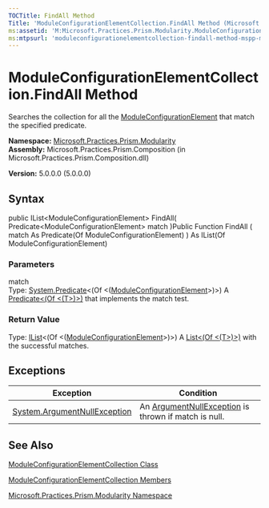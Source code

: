 ```yaml
---
TOCTitle: FindAll Method
Title: 'ModuleConfigurationElementCollection.FindAll Method (Microsoft.Practices.Prism.Modularity)'
ms:assetid: 'M:Microsoft.Practices.Prism.Modularity.ModuleConfigurationElementCollection.FindAll(System.Predicate{Microsoft.Practices.Prism.Modularity.ModuleConfigurationElement})'
ms:mtpsurl: 'moduleconfigurationelementcollection-findall-method-mspp-modularity.md'
---
```


# ModuleConfigurationElementCollection.FindAll Method

Searches the collection for all the [ModuleConfigurationElement](https://msdn.microsoft.com/library/microsoft.practices.prism.modularity.moduleconfigurationelement) that match the specified predicate.

**Namespace:** [Microsoft.Practices.Prism.Modularity](https://msdn.microsoft.com/library/microsoft.practices.prism.modularity)
**Assembly:** Microsoft.Practices.Prism.Composition (in Microsoft.Practices.Prism.Composition.dll)

**Version:** 5.0.0.0 (5.0.0.0)

## Syntax
public IList&lt;ModuleConfigurationElement&gt; FindAll( Predicate&lt;ModuleConfigurationElement&gt; match )Public Function FindAll ( match As Predicate(Of ModuleConfigurationElement) ) As IList(Of ModuleConfigurationElement)

### Parameters

match  
Type: [System.Predicate](http://msdn.microsoft.com/en-us/library/bfcke1bz)&lt;(Of &lt;([ModuleConfigurationElement](https://msdn.microsoft.com/library/microsoft.practices.prism.modularity.moduleconfigurationelement)&gt;)&gt;)
A [Predicate&lt;(Of &lt;(T&gt;)&gt;)](http://msdn.microsoft.com/en-us/library/bfcke1bz) that implements the match test.

### Return Value

Type: [IList](http://msdn.microsoft.com/en-us/library/5y536ey6)&lt;(Of &lt;([ModuleConfigurationElement](https://msdn.microsoft.com/library/microsoft.practices.prism.modularity.moduleconfigurationelement)&gt;)&gt;)
A [List&lt;(Of &lt;(T&gt;)&gt;)](http://msdn.microsoft.com/en-us/library/6sh2ey19) with the successful matches.

## Exceptions


| Exception                                                                             | Condition                                                                                                 |
|---------------------------------------------------------------------------------------|-----------------------------------------------------------------------------------------------------------|
| [System.ArgumentNullException](http://msdn.microsoft.com/en-us/library/27426hcy) | An [ArgumentNullException](http://msdn.microsoft.com/en-us/library/27426hcy) is thrown if match is null. |

## See Also
[ModuleConfigurationElementCollection Class](https://msdn.microsoft.com/library/microsoft.practices.prism.modularity.moduleconfigurationelementcollection)

[ModuleConfigurationElementCollection Members](https://msdn.microsoft.com/allmembers.t:microsoft.practices.prism.modularity.moduleconfigurationelementcollection)

[Microsoft.Practices.Prism.Modularity Namespace](https://msdn.microsoft.com/library/microsoft.practices.prism.modularity)
